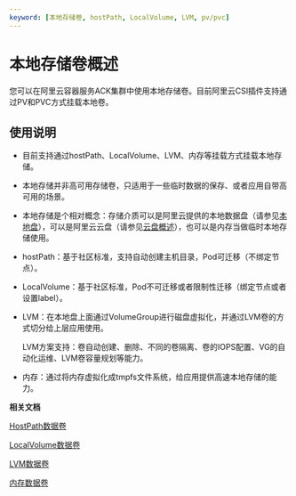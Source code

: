 ```yaml
---
keyword: [本地存储卷, hostPath, LocalVolume, LVM, pv/pvc]
---
```


# 本地存储卷概述

您可以在阿里云容器服务ACK集群中使用本地存储卷。目前阿里云CSI插件支持通过PV和PVC方式挂载本地卷。

## 使用说明

-   目前支持通过hostPath、LocalVolume、LVM、内存等挂载方式挂载本地存储。
-   本地存储并非高可用存储卷，只适用于一些临时数据的保存、或者应用自带高可用的场景。
-   本地存储是个相对概念：存储介质可以是阿里云提供的本地数据盘（请参见[本地盘](/cn.zh-CN/块存储/块存储介绍/本地盘.md)），可以是阿里云云盘（请参见[云盘概述](/cn.zh-CN/块存储/块存储介绍/云盘概述.md)），也可以是内存当做临时本地存储使用。
-   hostPath：基于社区标准，支持自动创建主机目录，Pod可迁移（不绑定节点）。
-   LocalVolume：基于社区标准，Pod不可迁移或者限制性迁移（绑定节点或者设置label）。
-   LVM：在本地盘上面通过VolumeGroup进行磁盘虚拟化，并通过LVM卷的方式切分给上层应用使用。

    LVM方案支持：卷自动创建、删除、不同的卷隔离、卷的IOPS配置、VG的自动化运维、LVM卷容量规划等能力。

-   内存：通过将内存虚拟化成tmpfs文件系统，给应用提供高速本地存储的能力。

**相关文档**  


[HostPath数据卷](/cn.zh-CN/Kubernetes集群用户指南/存储-CSI/本地存储卷/HostPath数据卷.md)

[LocalVolume数据卷](/cn.zh-CN/Kubernetes集群用户指南/存储-CSI/本地存储卷/LocalVolume数据卷.md)

[LVM数据卷](/cn.zh-CN/Kubernetes集群用户指南/存储-CSI/本地存储卷/LVM数据卷.md)

[内存数据卷](/cn.zh-CN/Kubernetes集群用户指南/存储-CSI/本地存储卷/内存数据卷.md)

